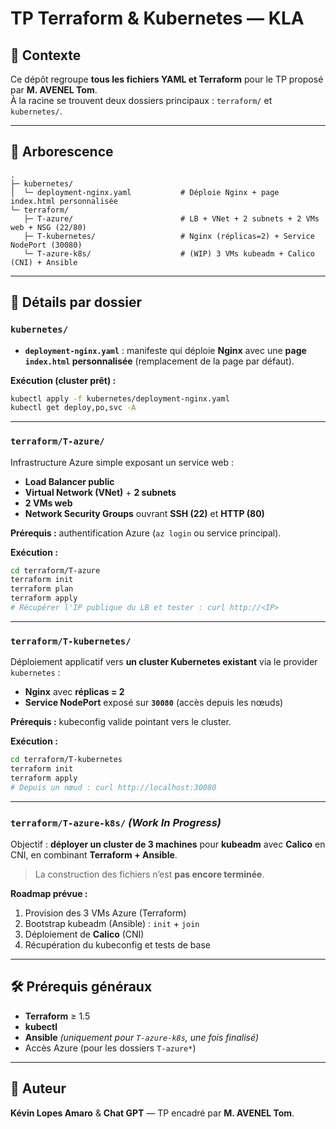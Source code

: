 # TP Terraform & Kubernetes — KLA

## 🎯 Contexte
Ce dépôt regroupe **tous les fichiers YAML et Terraform** pour le TP proposé par **M. AVENEL Tom**.  
À la racine se trouvent deux dossiers principaux : `terraform/` et `kubernetes/`.

---

## 📁 Arborescence
```
.
├─ kubernetes/
│  └─ deployment-nginx.yaml           # Déploie Nginx + page index.html personnalisée
└─ terraform/
   ├─ T-azure/                        # LB + VNet + 2 subnets + 2 VMs web + NSG (22/80)
   ├─ T-kubernetes/                   # Nginx (réplicas=2) + Service NodePort (30080)
   └─ T-azure-k8s/                    # (WIP) 3 VMs kubeadm + Calico (CNI) + Ansible
```

---

## 🧩 Détails par dossier

### `kubernetes/`
- **`deployment-nginx.yaml`** : manifeste qui déploie **Nginx** avec une **page `index.html` personnalisée** (remplacement de la page par défaut).

**Exécution (cluster prêt) :**
```bash
kubectl apply -f kubernetes/deployment-nginx.yaml
kubectl get deploy,po,svc -A
```

---

### `terraform/T-azure/`
Infrastructure Azure simple exposant un service web :
- **Load Balancer public**
- **Virtual Network (VNet)** + **2 subnets**
- **2 VMs web**
- **Network Security Groups** ouvrant **SSH (22)** et **HTTP (80)**

**Prérequis :** authentification Azure (`az login` ou service principal).

**Exécution :**
```bash
cd terraform/T-azure
terraform init
terraform plan
terraform apply
# Récupérer l'IP publique du LB et tester : curl http://<IP>
```

---

### `terraform/T-kubernetes/`
Déploiement applicatif vers **un cluster Kubernetes existant** via le provider `kubernetes` :
- **Nginx** avec **réplicas = 2**
- **Service NodePort** exposé sur **`30080`** (accès depuis les nœuds)

**Prérequis :** kubeconfig valide pointant vers le cluster.

**Exécution :**
```bash
cd terraform/T-kubernetes
terraform init
terraform apply
# Depuis un nœud : curl http://localhost:30080
```

---

### `terraform/T-azure-k8s/` *(Work In Progress)*
Objectif : **déployer un cluster de 3 machines** pour **kubeadm** avec **Calico** en CNI, en combinant **Terraform + Ansible**.  
> La construction des fichiers n’est **pas encore terminée**.

**Roadmap prévue :**
1. Provision des 3 VMs Azure (Terraform)
2. Bootstrap kubeadm (Ansible) : `init` + `join`
3. Déploiement de **Calico** (CNI)
4. Récupération du kubeconfig et tests de base

---

## 🛠️ Prérequis généraux
- **Terraform** ≥ 1.5
- **kubectl**
- **Ansible** *(uniquement pour `T-azure-k8s`, une fois finalisé)*
- Accès Azure (pour les dossiers `T-azure*`)

---

## 👤 Auteur
**Kévin Lopes Amaro** & **Chat GPT** — TP encadré par **M. AVENEL Tom**.


